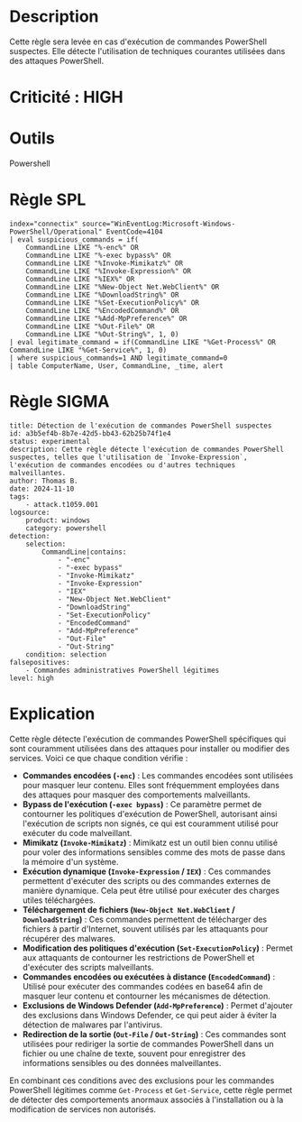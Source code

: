# Description

Cette règle sera levée en cas d'exécution de commandes PowerShell suspectes. Elle détecte l'utilisation de techniques courantes utilisées dans des attaques PowerShell.

# Criticité : **HIGH**

# Outils

Powershell

# Règle SPL

```
index="connectix" source="WinEventLog:Microsoft-Windows-PowerShell/Operational" EventCode=4104
| eval suspicious_commands = if(
    CommandLine LIKE "%-enc%" OR 
    CommandLine LIKE "%-exec bypass%" OR 
    CommandLine LIKE "%Invoke-Mimikatz%" OR 
    CommandLine LIKE "%Invoke-Expression%" OR 
    CommandLine LIKE "%IEX%" OR 
    CommandLine LIKE "%New-Object Net.WebClient%" OR 
    CommandLine LIKE "%DownloadString%" OR 
    CommandLine LIKE "%Set-ExecutionPolicy%" OR 
    CommandLine LIKE "%EncodedCommand%" OR 
    CommandLine LIKE "%Add-MpPreference%" OR 
    CommandLine LIKE "%Out-File%" OR 
    CommandLine LIKE "%Out-String%", 1, 0)
| eval legitimate_command = if(CommandLine LIKE "%Get-Process%" OR CommandLine LIKE "%Get-Service%", 1, 0)
| where suspicious_commands=1 AND legitimate_command=0
| table ComputerName, User, CommandLine, _time, alert
```

# Règle SIGMA

```
title: Détection de l'exécution de commandes PowerShell suspectes
id: a3b5ef4b-8b7e-42d5-bb43-62b25b74f1e4
status: experimental
description: Cette règle détecte l'exécution de commandes PowerShell suspectes, telles que l'utilisation de `Invoke-Expression`, l'exécution de commandes encodées ou d'autres techniques malveillantes.
author: Thomas B.
date: 2024-11-10
tags:
    - attack.t1059.001
logsource:
    product: windows
    category: powershell
detection:
    selection:
        CommandLine|contains:
            - "-enc"
            - "-exec bypass"
            - "Invoke-Mimikatz"
            - "Invoke-Expression"
            - "IEX"
            - "New-Object Net.WebClient"
            - "DownloadString"
            - "Set-ExecutionPolicy"
            - "EncodedCommand"
            - "Add-MpPreference"
            - "Out-File"
            - "Out-String"
    condition: selection
falsepositives:
    - Commandes administratives PowerShell légitimes
level: high
```

# Explication

Cette règle détecte l'exécution de commandes PowerShell spécifiques qui sont couramment utilisées dans des attaques pour installer ou modifier des services. Voici ce que chaque condition vérifie :

- **Commandes encodées (`-enc`)** : Les commandes encodées sont utilisées pour masquer leur contenu. Elles sont fréquemment employées dans des attaques pour masquer des comportements malveillants.
- **Bypass de l'exécution (`-exec bypass`)** : Ce paramètre permet de contourner les politiques d'exécution de PowerShell, autorisant ainsi l'exécution de scripts non signés, ce qui est couramment utilisé pour exécuter du code malveillant.
- **Mimikatz (`Invoke-Mimikatz`)** : Mimikatz est un outil bien connu utilisé pour voler des informations sensibles comme des mots de passe dans la mémoire d'un système.
- **Exécution dynamique (`Invoke-Expression` / `IEX`)** : Ces commandes permettent d'exécuter des scripts ou des commandes externes de manière dynamique. Cela peut être utilisé pour exécuter des charges utiles téléchargées.
- **Téléchargement de fichiers (`New-Object Net.WebClient` / `DownloadString`)** : Ces commandes permettent de télécharger des fichiers à partir d'Internet, souvent utilisés par les attaquants pour récupérer des malwares.
- **Modification des politiques d'exécution (`Set-ExecutionPolicy`)** : Permet aux attaquants de contourner les restrictions de PowerShell et d'exécuter des scripts malveillants.
- **Commandes encodées ou exécutées à distance (`EncodedCommand`)** : Utilisé pour exécuter des commandes codées en base64 afin de masquer leur contenu et contourner les mécanismes de détection.
- **Exclusions de Windows Defender (`Add-MpPreference`)** : Permet d'ajouter des exclusions dans Windows Defender, ce qui peut aider à éviter la détection de malwares par l'antivirus.
- **Redirection de la sortie (`Out-File` / `Out-String`)** : Ces commandes sont utilisées pour rediriger la sortie de commandes PowerShell dans un fichier ou une chaîne de texte, souvent pour enregistrer des informations sensibles ou des données malveillantes.

En combinant ces conditions avec des exclusions pour les commandes PowerShell légitimes comme `Get-Process` et `Get-Service`, cette règle permet de détecter des comportements anormaux associés à l'installation ou à la modification de services non autorisés.
